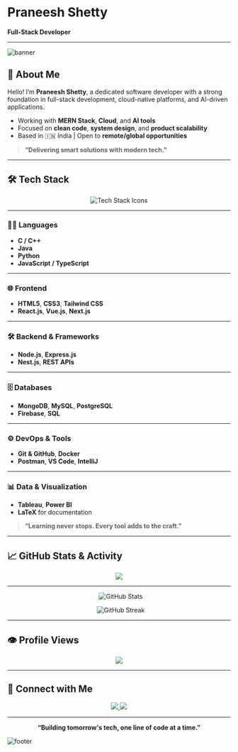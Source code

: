 <!-- README.md -->

#  Praneesh Shetty  
**Full-Stack Developer**

---

![banner](https://capsule-render.vercel.app/api?type=waving&color=F70000&height=200&text=Welcome%20to%20My%20GitHub&fontAlign=50&fontColor=FFFFFF&fontSize=40)

## 👋 About Me

Hello! I’m **Praneesh Shetty**, a dedicated software developer with a strong foundation in full-stack development, cloud-native platforms, and AI-driven applications.

- Working with **MERN Stack**, **Cloud**, and **AI tools**
- Focused on **clean code**, **system design**, and **product scalability**
- Based in 🇮🇳 India | Open to **remote/global opportunities**

> **“Delivering smart solutions with modern tech.”**

---

## 🛠 Tech Stack

<p align="center">
  <img src="https://skillicons.dev/icons?i=html,css,tailwind,js,react,vue,next,nodejs,express,typescript,nest,java,python,c,cpp,mongodb,mysql,postgres,git,github,docker,postman,latex,tableau,powerbi" alt="Tech Stack Icons" />
</p>

---

### 🧑‍💻 Languages

- **C / C++**
- **Java**
- **Python**
- **JavaScript / TypeScript**

---

### 🌐 Frontend

- **HTML5**, **CSS3**, **Tailwind CSS**
- **React.js**, **Vue.js**, **Next.js**

---

### 🛠 Backend & Frameworks

- **Node.js**, **Express.js**
- **Nest.js**, **REST APIs**

---

### 🗄 Databases

- **MongoDB**, **MySQL**, **PostgreSQL**
- **Firebase**, **SQL**

---

### ⚙ DevOps & Tools

- **Git & GitHub**, **Docker**
- **Postman**, **VS Code**, **IntelliJ**

---

### 📊 Data & Visualization

- **Tableau**, **Power BI**
- **LaTeX** for documentation

> **“Learning never stops. Every tool adds to the craft.”**

---

## 📈 GitHub Stats & Activity

<p align="center">
  <img src="https://github-profile-summary-cards.vercel.app/api/cards/profile-details?username=PraneeshShetty&theme=github_dark" />
</p>

---

<p align="center">
  <img src="https://github-readme-stats-sigma-five.vercel.app/api?username=PraneeshShetty&show_icons=true&theme=radical" alt="GitHub Stats" />
</p>

<p align="center">
  <img src="https://streak-stats.demolab.com/?user=PraneeshShetty&theme=radical" alt="GitHub Streak" />
</p>


---

## 👁 Profile Views

<p align="center">
  <img src="https://komarev.com/ghpvc/?username=PraneeshShetty&style=for-the-badge&color=F70000&label=PROFILE+VIEWS" />
</p>

---

## 🔗 Connect with Me

<p align="center">
  <a href="https://github.com/PraneeshShetty">
    <img src="https://img.shields.io/badge/GitHub-100000?style=for-the-badge&logo=github&logoColor=white" />
  </a>
  <a href="https://www.linkedin.com/in/praneesh-shetty">
    <img src="https://img.shields.io/badge/LinkedIn-0A66C2?style=for-the-badge&logo=linkedin&logoColor=white" />
  </a>
</p>

---

<p align="center"><strong>“Building tomorrow's tech, one line of code at a time.”</strong></p>

![footer](https://capsule-render.vercel.app/api?type=waving&color=F70000&height=120&section=footer)
